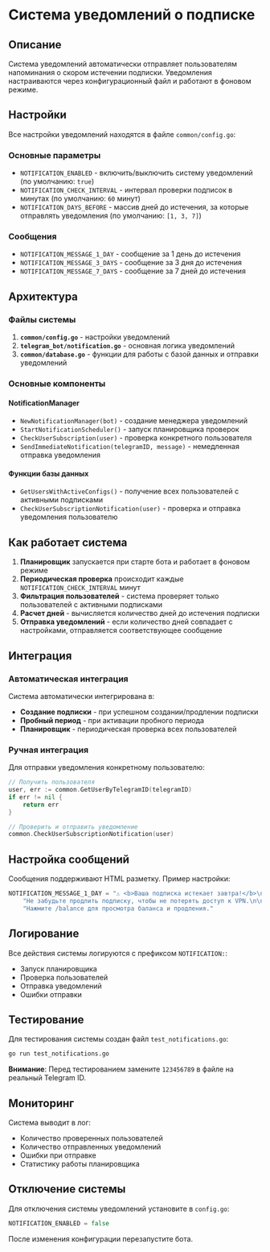 # Система уведомлений о подписке

## Описание

Система уведомлений автоматически отправляет пользователям напоминания о скором истечении подписки. Уведомления настраиваются через конфигурационный файл и работают в фоновом режиме.

## Настройки

Все настройки уведомлений находятся в файле `common/config.go`:

### Основные параметры

- `NOTIFICATION_ENABLED` - включить/выключить систему уведомлений (по умолчанию: `true`)
- `NOTIFICATION_CHECK_INTERVAL` - интервал проверки подписок в минутах (по умолчанию: `60` минут)
- `NOTIFICATION_DAYS_BEFORE` - массив дней до истечения, за которые отправлять уведомления (по умолчанию: `[1, 3, 7]`)

### Сообщения

- `NOTIFICATION_MESSAGE_1_DAY` - сообщение за 1 день до истечения
- `NOTIFICATION_MESSAGE_3_DAYS` - сообщение за 3 дня до истечения  
- `NOTIFICATION_MESSAGE_7_DAYS` - сообщение за 7 дней до истечения

## Архитектура

### Файлы системы

1. **`common/config.go`** - настройки уведомлений
2. **`telegram_bot/notification.go`** - основная логика уведомлений
3. **`common/database.go`** - функции для работы с базой данных и отправки уведомлений

### Основные компоненты

#### NotificationManager
- `NewNotificationManager(bot)` - создание менеджера уведомлений
- `StartNotificationScheduler()` - запуск планировщика проверок
- `CheckUserSubscription(user)` - проверка конкретного пользователя
- `SendImmediateNotification(telegramID, message)` - немедленная отправка уведомления

#### Функции базы данных
- `GetUsersWithActiveConfigs()` - получение всех пользователей с активными подписками
- `CheckUserSubscriptionNotification(user)` - проверка и отправка уведомления пользователю

## Как работает система

1. **Планировщик** запускается при старте бота и работает в фоновом режиме
2. **Периодическая проверка** происходит каждые `NOTIFICATION_CHECK_INTERVAL` минут
3. **Фильтрация пользователей** - система проверяет только пользователей с активными подписками
4. **Расчет дней** - вычисляется количество дней до истечения подписки
5. **Отправка уведомлений** - если количество дней совпадает с настройками, отправляется соответствующее сообщение

## Интеграция

### Автоматическая интеграция

Система автоматически интегрирована в:
- **Создание подписки** - при успешном создании/продлении подписки
- **Пробный период** - при активации пробного периода
- **Планировщик** - периодическая проверка всех пользователей

### Ручная интеграция

Для отправки уведомления конкретному пользователю:

```go
// Получить пользователя
user, err := common.GetUserByTelegramID(telegramID)
if err != nil {
    return err
}

// Проверить и отправить уведомление
common.CheckUserSubscriptionNotification(user)
```

## Настройка сообщений

Сообщения поддерживают HTML разметку. Пример настройки:

```go
NOTIFICATION_MESSAGE_1_DAY = "⚠️ <b>Ваша подписка истекает завтра!</b>\n\n" +
    "Не забудьте продлить подписку, чтобы не потерять доступ к VPN.\n\n" +
    "Нажмите /balance для просмотра баланса и продления."
```

## Логирование

Все действия системы логируются с префиксом `NOTIFICATION:`:
- Запуск планировщика
- Проверка пользователей
- Отправка уведомлений
- Ошибки отправки

## Тестирование

Для тестирования системы создан файл `test_notifications.go`:

```bash
go run test_notifications.go
```

**Внимание**: Перед тестированием замените `123456789` в файле на реальный Telegram ID.

## Мониторинг

Система выводит в лог:
- Количество проверенных пользователей
- Количество отправленных уведомлений
- Ошибки при отправке
- Статистику работы планировщика

## Отключение системы

Для отключения системы уведомлений установите в `config.go`:

```go
NOTIFICATION_ENABLED = false
```

После изменения конфигурации перезапустите бота.
